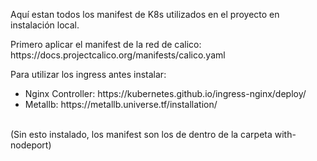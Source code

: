 <p>Aquí estan todos los manifest de K8s utilizados en el proyecto en instalación local.</p>
<p>Primero aplicar el manifest de la red de calico: https://docs.projectcalico.org/manifests/calico.yaml </p>
</p>Para utilizar los ingress antes instalar: </p>
<ul>
<li>Nginx Controller: https://kubernetes.github.io/ingress-nginx/deploy/ </li>
<li>Metallb: https://metallb.universe.tf/installation/ </li>
</ul>
<br>
(Sin esto instalado, los manifest son los de dentro de la carpeta with-nodeport)
